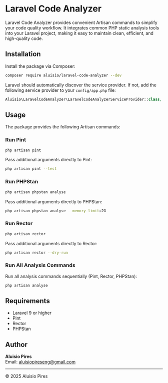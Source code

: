 # Laravel Code Analyzer

Laravel Code Analyzer provides convenient Artisan commands to simplify your code quality workflow. It integrates common PHP static analysis tools into your Laravel project, making it easy to maintain clean, efficient, and high-quality code.

## Installation

Install the package via Composer:

```bash
composer require aluisio/laravel-code-analyzer --dev
```

Laravel should automatically discover the service provider. If not, add the following service provider to your `config/app.php` file:

```php
Aluisio\LaravelCodeAnalyzer\LaravelCodeAnalyzerServiceProvider::class,
```

## Usage

The package provides the following Artisan commands:

### Run Pint

```bash
php artisan pint
```

Pass additional arguments directly to Pint:

```bash
php artisan pint --test
```

### Run PHPStan

```bash
php artisan phpstan analyse
```

Pass additional arguments directly to PHPStan:

```bash
php artisan phpstan analyse --memory-limit=2G
```

### Run Rector

```bash
php artisan rector
```

Pass additional arguments directly to Rector:

```bash
php artisan rector --dry-run
```

### Run All Analysis Commands

Run all analysis commands sequentially (Pint, Rector, PHPStan):

```bash
php artisan analyse
```

## Requirements

- Laravel 9 or higher
- Pint
- Rector
- PHPStan

## Author

**Aluisio Pires**  
Email: [aluisiopireseng@gmail.com](mailto:aluisiopireseng@gmail.com)

---

© 2025 Aluisio Pires
